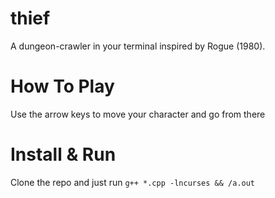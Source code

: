 # thief
A dungeon-crawler in your terminal inspired by Rogue (1980).
# How To Play
Use the arrow keys to move your character and go from there
# Install & Run
Clone the repo and just run `g++ *.cpp -lncurses && /a.out`
